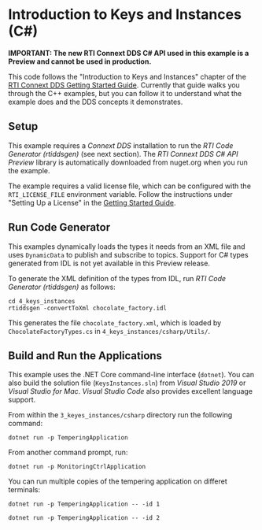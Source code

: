 # Introduction to Keys and Instances (C#)

**IMPORTANT: The new RTI Connext DDS C# API used in this example is a Preview
and cannot be used in production.**

This code follows the "Introduction to Keys and Instances" chapter of the
[RTI Connext DDS Getting Started Guide](https://community.rti.com/static/documentation/connext-dds/6.0.1/doc/manuals/connext_dds/getting_started/index.html).
Currently that guide walks you through the C++ examples, but you can follow it to
understand what the example does and the DDS concepts it demonstrates.

## Setup
This example requires a *Connext DDS* installation to run the *RTI Code Generator (rtiddsgen)* (see next section). The *RTI Connext DDS C# API Preview* library is
automatically downloaded from nuget.org when you run the example.

The example requires a valid license file, which can be configured with
the `RTI_LICENSE_FILE` environment variable. Follow the instructions under
"Setting Up a License" in the [Getting Started Guide](https://community.rti.com/static/documentation/connext-dds/6.0.1/doc/manuals/connext_dds/getting_started/index.html).

## Run Code Generator
This examples dynamically loads the types it needs from an XML file and uses
`DynamicData` to publish and subscribe to topics. Support for C# types generated
from IDL is not yet available in this Preview release.

To generate the XML definition of the types from IDL, run
*RTI Code Generator (rtiddsgen)* as follows:

```
cd 4_keys_instances
rtiddsgen -convertToXml chocolate_factory.idl
```

This generates the file `chocolate_factory.xml`, which is loaded by `ChocolateFactoryTypes.cs` in `4_keys_instances/csharp/Utils/`.

## Build and Run the Applications

This example uses the .NET Core command-line interface (`dotnet`). You can also
build the solution file (`KeysInstances.sln`) from *Visual Studio 2019* or
*Visual Studio for Mac*. *Visual Studio Code* also provides excellent language
support.

From within the `3_keyes_instances/csharp` directory run the following command:

```
dotnet run -p TemperingApplication
```

From another command prompt, run:
```
dotnet run -p MonitoringCtrlApplication
```

You can run multiple copies of the tempering application on differet terminals:
```
dotnet run -p TemperingApplication -- -id 1
```

```
dotnet run -p TemperingApplication -- -id 2
```


